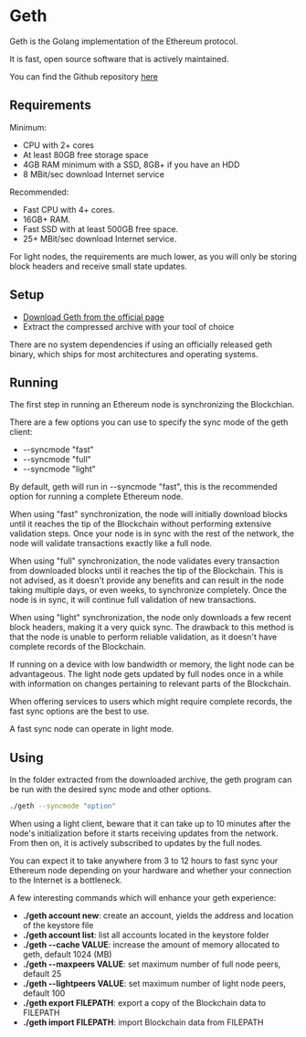 # Geth
Geth is the Golang implementation of the Ethereum protocol.

It is fast, open source software that is actively maintained.

You can find the Github repository [here](https://github.com/ethereum/go-ethereum)

## Requirements

Minimum:

 - CPU with 2+ cores
 - At least 80GB free storage space
 - 4GB RAM minimum with a SSD, 8GB+ if you have an HDD
 - 8 MBit/sec download Internet service

Recommended:

 - Fast CPU with 4+ cores.
 - 16GB+ RAM.
 - Fast SSD with at least 500GB free space.
 - 25+ MBit/sec download Internet service.

For light nodes, the requirements are much lower, as you will only be storing block headers and receive small state updates.

## Setup
 - [Download Geth from the official page](https://ethereum.github.io/go-ethereum/downloads/)
 - Extract the compressed archive with your tool of choice

There are no system dependencies if using an officially released geth binary, which ships for most architectures and operating systems.

## Running
The first step in running an Ethereum node is synchronizing the Blockchian.

There are a few options you can use to specify the sync mode of the geth client:
 - --syncmode "fast"
 - --syncmode "full"
 - --syncmode "light"

By default, geth will run in --syncmode "fast", this is the recommended option for running a complete Ethereum node.

When using "fast" synchronization, the node will initially download blocks until it reaches the tip of the Blockchain without performing extensive validation steps. Once your node is in sync with the rest of the network, the node will validate transactions exactly like a full node.

When using "full" synchronization, the node validates every transaction from downloaded blocks until it reaches the tip of the Blockchain. This is not advised, as it doesn't provide any benefits and can result in the node taking multiple days, or even weeks, to synchronize completely. Once the node is in sync, it will continue full validation of new transactions.

When using "light" synchronization, the node only downloads a few recent block headers, making it a very quick sync. The drawback to this method is that the node is unable to perform reliable validation, as it doesn't have complete records of the Blockchain.

If running on a device with low bandwidth or memory, the light node can be advantageous. The light node gets updated by full nodes once in a while with information on changes pertaining to relevant parts of the Blockchain.

When offering services to users which might require complete records, the fast sync options are the best to use.

A fast sync node can operate in light mode.

## Using
In the folder extracted from the downloaded archive, the geth program can be run with the desired sync mode and other options.

```sh
./geth --syncmode "option"
```

When using a light client, beware that it can take up to 10 minutes after the node's initialization before it starts receiving updates from the network. From then on, it is actively subscribed to updates by the full nodes.

You can expect it to take anywhere from 3 to 12 hours to fast sync your Ethereum node depending on your hardware and whether your connection to the Internet is a bottleneck.

A few interesting commands which will enhance your geth experience:
 - **./geth account new**: create an account, yields the address and location of the keystore file
 - **./geth account list**: list all accounts located in the keystore folder
 - **./geth --cache VALUE**: increase the amount of memory allocated to geth, default 1024 (MB)
 - **./geth --maxpeers VALUE**: set maximum number of full node peers, default 25
 - **./geth --lightpeers VALUE**:  set maximum number of light node peers, default 100
 - **./geth export FILEPATH**: export a copy of the Blockchain data to FILEPATH
 - **./geth import FILEPATH**: import Blockchain data from FILEPATH
